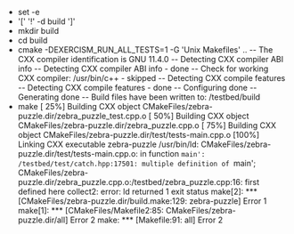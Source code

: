 + set -e
+ '[' '!' -d build ']'
+ mkdir build
+ cd build
+ cmake -DEXERCISM_RUN_ALL_TESTS=1 -G 'Unix Makefiles' ..
-- The CXX compiler identification is GNU 11.4.0
-- Detecting CXX compiler ABI info
-- Detecting CXX compiler ABI info - done
-- Check for working CXX compiler: /usr/bin/c++ - skipped
-- Detecting CXX compile features
-- Detecting CXX compile features - done
-- Configuring done
-- Generating done
-- Build files have been written to: /testbed/build
+ make
[ 25%] Building CXX object CMakeFiles/zebra-puzzle.dir/zebra_puzzle_test.cpp.o
[ 50%] Building CXX object CMakeFiles/zebra-puzzle.dir/zebra_puzzle.cpp.o
[ 75%] Building CXX object CMakeFiles/zebra-puzzle.dir/test/tests-main.cpp.o
[100%] Linking CXX executable zebra-puzzle
/usr/bin/ld: CMakeFiles/zebra-puzzle.dir/test/tests-main.cpp.o: in function `main':
/testbed/test/catch.hpp:17501: multiple definition of `main'; CMakeFiles/zebra-puzzle.dir/zebra_puzzle.cpp.o:/testbed/zebra_puzzle.cpp:16: first defined here
collect2: error: ld returned 1 exit status
make[2]: *** [CMakeFiles/zebra-puzzle.dir/build.make:129: zebra-puzzle] Error 1
make[1]: *** [CMakeFiles/Makefile2:85: CMakeFiles/zebra-puzzle.dir/all] Error 2
make: *** [Makefile:91: all] Error 2

